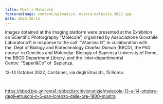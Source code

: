 ```yaml
---
title: Mostra Molecole
featuredImage: content/uploads/4.-mostra-molecole-2022.jpg
date: 2022-10-13
---
```

Images obtained at the Imaging platform were presented at the Exhibition on Scientific Photorgraphy “Molecole”, organized by Associazione Giovanile Laboratorio11 in response to the call  “Vitamina G”, in collaboration with the  Dept of Biology and Biotechnology *Charles Darwin* (BBCD), the PhD course  in Genetics and Molecular  Biologiy of Sapienza University of Rome, the BBCD Department Library, and the  inter-departimental Centre  “Saperi&Co” of  Sapienza. 

13-14 October 2022, Container, via degli Etruschi, 15 Roma.

 

<https://bbcd.bio.uniroma1.it/bbcd/archivionotizie/molecole-13-e-14-ottobre-degli-etruschi-n-5-san-lorenzo-dalle-ore-1800-mostra>